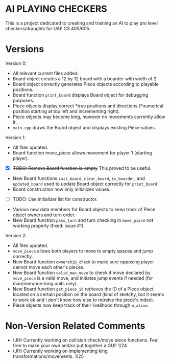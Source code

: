 # AI PLAYING CHECKERS
This is a project dedicated to creating and training an AI to play pro level checkers/draughts for UAF CS 405/605.  
# Versions
Version 0:  
- All relevant current files added.
- Board object creates a 12 by 12 board with a boarder with width of 2.
- Board object correctly generates Piece objects according to playable positions.
- Board function `print_board` displays Board object for debugging purposes.
- Piece objects display correct \*true positions and directions (\*numerical position starting at top left and incrementing right).
- Piece objects may become king, however no movements currently allow it.
- `main.cpp` draws the Board object and displays existing Piece values.  

Version 1:
- All files updated.
- Board function move_piece allows movement for player 1 (starting player).
- [x] ~~TODO: Remove Board function is_empty~~ This proved to be useful.
- New Board functions `init_board`, `clear_board`, `is_boarder`, and `updated_board` used to update Board object correctly for `print_board`.
- Board construction now only initializes values.
- [ ] TODO: Use initializer list for constructor.
- Various new data members for Board objects to keep track of Piece object owners and turn order.
- New Board function `pass_turn` and turn checking in `move_piece` not working properly (fixed: issue #1).  

Version 2:
- All files updated.
- `move_piece` allows both players to move to empty spaces and jump correctly.
- New Board function `ownership_check` to make sure opposing player cannot move each other's pieces.
- New Board function `valid_man_move` to check if move declared by `move_piece` is a valid move, and initiates jump events if needed (for man/men/non-king units only).
- New Board function `get_piece_id` retrieves the ID of a Piece object located on a certain position on the board (kind of sketchy, but it seems to work ok and I don't know how else to retreive the piece's index).
- Piece objects now keep track of their livelihood through `m_alive`.
# Non-Version Related Comments
- (JH) Currently working on collision check/move piece functions. Feel free to make your own and/or put together a GUI! 1/24
- (JH) Currently working on implementing king transformations/movements. 1/25
